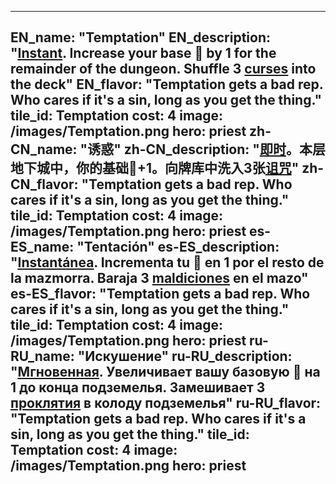 ---

EN_name: "Temptation"
EN_description: "<u><u>Instant</u></u>. Increase your base 🔸 by 1 for the remainder of the dungeon. Shuffle 3 <u>curses</u> into the deck"
EN_flavor: "Temptation gets a bad rep. Who cares if it's a sin, long as you get the thing."
tile_id: Temptation
cost: 4
image: /images/Temptation.png
hero: priest
zh-CN_name: "诱惑"
zh-CN_description: "<u><u>即时</u></u>。本层地下城中，你的基础🔸+1。向牌库中洗入3张<u>诅咒</u>"
zh-CN_flavor: "Temptation gets a bad rep. Who cares if it's a sin, long as you get the thing."
tile_id: Temptation
cost: 4
image: /images/Temptation.png
hero: priest
es-ES_name: "Tentación"
es-ES_description: "<u><u>Instantánea</u></u>. Incrementa tu 🔸 en 1 por el resto de la mazmorra. Baraja 3 <u>maldiciones</u> en el mazo"
es-ES_flavor: "Temptation gets a bad rep. Who cares if it's a sin, long as you get the thing."
tile_id: Temptation
cost: 4
image: /images/Temptation.png
hero: priest
ru-RU_name: "Искушение"
ru-RU_description: "<u><u>Мгновенная</u></u>. Увеличивает вашу базовую 🔸 на 1 до конца подземелья. Замешивает 3 <u>проклятия</u> в колоду подземелья"
ru-RU_flavor: "Temptation gets a bad rep. Who cares if it's a sin, long as you get the thing."
tile_id: Temptation
cost: 4
image: /images/Temptation.png
hero: priest
---